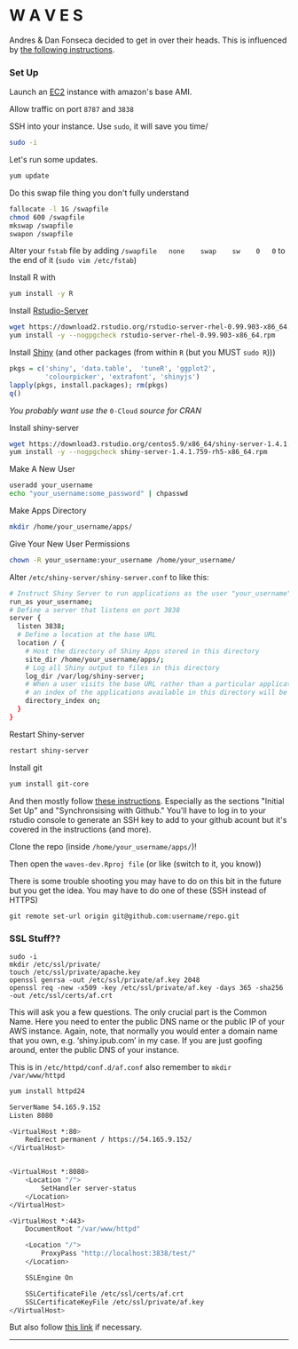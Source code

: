 # W A V E S

Andres & Dan Fonseca decided to get in over their heads.
This is influenced by [the following instructions][].

### Set Up

Launch an [EC2][] instance with amazon's base AMI.

Allow traffic on port `8787` and `3838`

SSH into your instance. Use `sudo`, it will save you time/

```bash
sudo -i
```

Let's run some updates.

```bash
yum update
```

Do this swap file thing you don't fully understand

```bash
fallocate -l 1G /swapfile
chmod 600 /swapfile
mkswap /swapfile
swapon /swapfile
```

Alter your `fstab` file by adding `/swapfile   none    swap    sw    0   0`
to the end of it (`sudo vim /etc/fstab`)

Install R  with

```bash
yum install -y R
```

Install [Rstudio-Server][]

```bash
wget https://download2.rstudio.org/rstudio-server-rhel-0.99.903-x86_64.rpm
yum install -y --nogpgcheck rstudio-server-rhel-0.99.903-x86_64.rpm
```

Install [Shiny][] (and other packages (from within `R` (but you MUST `sudo R`)))

```r
pkgs = c('shiny', 'data.table',  'tuneR', 'ggplot2',
         'colourpicker', 'extrafont', 'shinyjs')
lapply(pkgs, install.packages); rm(pkgs)
q()
```

*You probably want use the* `0-Cloud` *source for CRAN*

Install shiny-server

```bash
wget https://download3.rstudio.org/centos5.9/x86_64/shiny-server-1.4.1.759-rh5-x86_64.rpm
yum install -y --nogpgcheck shiny-server-1.4.1.759-rh5-x86_64.rpm
```

Make A New User

```bash
useradd your_username
echo "your_username:some_password" | chpasswd
```

Make Apps Directory

```bash
mkdir /home/your_username/apps/
```

Give Your New User Permissions

```bash
chown -R your_username:your_username /home/your_username/
```

Alter `/etc/shiny-server/shiny-server.conf` to like this:

```bash
# Instruct Shiny Server to run applications as the user "your_username"
run_as your_username;
# Define a server that listens on port 3838
server {
  listen 3838;
  # Define a location at the base URL
  location / {
    # Host the directory of Shiny Apps stored in this directory
    site_dir /home/your_username/apps/;
    # Log all Shiny output to files in this directory
    log_dir /var/log/shiny-server;
    # When a user visits the base URL rather than a particular application,
    # an index of the applications available in this directory will be shown.
    directory_index on;
  }
}
```

Restart Shiny-server

```bash
restart shiny-server
```

Install git

```bash
yum install git-core
```

And then mostly follow [these instructions][]. Especially as the sections 
"Initial Set Up" and "Synchronsising with Github." You'll have to log in to
your rstudio console to generate an SSH key to add to your github acount but
it's covered in the instructions (and more).

Clone the repo (inside `/home/your_username/apps/`)!

Then open the `waves-dev.Rproj file` (or like (switch to it, you know))

There is some trouble shooting you may have to do on this bit in the 
future but you get the idea. You may have to do one of these 
(SSH instead of HTTPS)

`git remote set-url origin git@github.com:username/repo.git`

### SSL Stuff??

```
sudo -i
mkdir /etc/ssl/private/
touch /etc/ssl/private/apache.key
openssl genrsa -out /etc/ssl/private/af.key 2048
openssl req -new -x509 -key /etc/ssl/private/af.key -days 365 -sha256 -out /etc/ssl/certs/af.crt
```

This will ask you a few questions. The only crucial part is the Common Name. Here you need to enter the public DNS name or the public IP of your AWS instance. Again, note, that normally you would enter a domain name that you own, e.g. ‘shiny.ipub.com’ in my case. If you are just goofing around, enter the public DNS of your instance.


This is in `/etc/httpd/conf.d/af.conf` also remember to `mkdir /var/www/httpd`

```bash
yum install httpd24
```

```bash
ServerName 54.165.9.152
Listen 8080

<VirtualHost *:80>
    Redirect permanent / https://54.165.9.152/
</VirtualHost>


<VirtualHost *:8080>
    <Location "/">
        SetHandler server-status
    </Location>
</VirtualHost>

<VirtualHost *:443>
    DocumentRoot "/var/www/httpd"

    <Location "/">
        ProxyPass "http://localhost:3838/test/"
    </Location>

    SSLEngine On

    SSLCertificateFile /etc/ssl/certs/af.crt
    SSLCertificateKeyFile /etc/ssl/private/af.key
</VirtualHost>
```
But also follow [this link] if necessary.

----------

<!-- links -->
[shiny]: http://shiny.rstudio.com/
[ec2]: http://aws.amazon.com/ec2/
[rstudio-server]: https://www.rstudio.com/products/rstudio/download-server/
[these instructions]: http://r-pkgs.had.co.nz/git.html
[the following instructions]: https://github.com/chrisrzhou/RShiny-EC2Bootstrap
[this link]: http://docs.aws.amazon.com/AWSEC2/latest/UserGuide/SSL-on-an-instance.html
